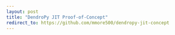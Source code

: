```yaml
---
layout: post
title: "DendroPy JIT Proof-of-Concept"
redirect_to: https://github.com/mmore500/dendropy-jit-concept
---
```

